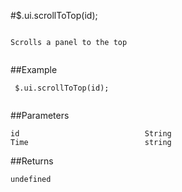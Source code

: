 #$.ui.scrollToTop(id);

```

Scrolls a panel to the top
 
```

##Example

```
 $.ui.scrollToTop(id);
 
```


##Parameters

```
id                            String
Time                          string

```

##Returns

```
undefined
```

